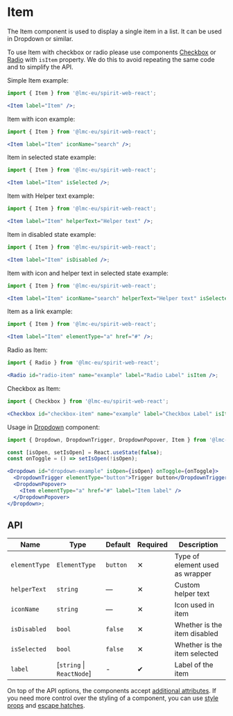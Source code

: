 # Item

The Item component is used to display a single item in a list. It can be used in Dropdown or similar.

To use Item with checkbox or radio please use components [Checkbox][checkbox] or [Radio][radio]
with `isItem` property. We do this to avoid repeating the same code and to simplify the API.

Simple Item example:

```jsx
import { Item } from '@lmc-eu/spirit-web-react';

<Item label="Item" />;
```

Item with icon example:

```jsx
import { Item } from '@lmc-eu/spirit-web-react';

<Item label="Item" iconName="search" />;
```

Item in selected state example:

```jsx
import { Item } from '@lmc-eu/spirit-web-react';

<Item label="Item" isSelected />;
```

Item with Helper text example:

```jsx
import { Item } from '@lmc-eu/spirit-web-react';

<Item label="Item" helperText="Helper text" />;
```

Item in disabled state example:

```jsx
import { Item } from '@lmc-eu/spirit-web-react';

<Item label="Item" isDisabled />;
```

Item with icon and helper text in selected state example:

```jsx
import { Item } from '@lmc-eu/spirit-web-react';

<Item label="Item" iconName="search" helperText="Helper text" isSelected />;
```

Item as a link example:

```jsx
import { Item } from '@lmc-eu/spirit-web-react';

<Item label="Item" elementType="a" href="#" />;
```

Radio as Item:

```jsx
import { Radio } from '@lmc-eu/spirit-web-react';

<Radio id="radio-item" name="example" label="Radio Label" isItem />;
```

Checkbox as Item:

```jsx
import { Checkbox } from '@lmc-eu/spirit-web-react';

<Checkbox id="checkbox-item" name="example" label="Checkbox Label" isItem />;
```

Usage in [Dropdown][dropdown] component:

```jsx
import { Dropdown, DropdownTrigger, DropdownPopover, Item } from '@lmc-eu/spirit-web-react/components';

const [isOpen, setIsOpen] = React.useState(false);
const onToggle = () => setIsOpen(!isOpen);

<Dropdown id="dropdown-example" isOpen={isOpen} onToggle={onToggle}>
  <DropdownTrigger elementType="button">Trigger button</DropdownTrigger>
  <DropdownPopover>
    <Item elementType="a" href="#" label="Item label" />
  </DropdownPopover>
</Dropdown>;
```

## API

| Name          | Type                      | Default  | Required | Description                     |
| ------------- | ------------------------- | -------- | -------- | ------------------------------- |
| `elementType` | `ElementType`             | `button` | ✕        | Type of element used as wrapper |
| `helperText`  | `string`                  | —        | ✕        | Custom helper text              |
| `iconName`    | `string`                  | —        | ✕        | Icon used in item               |
| `isDisabled`  | `bool`                    | `false`  | ✕        | Whether is the item disabled    |
| `isSelected`  | `bool`                    | `false`  | ✕        | Whether is the item selected    |
| `label`       | [`string` \| `ReactNode`] | -        | ✔        | Label of the item               |

On top of the API options, the components accept [additional attributes][readme-additional-attributes].
If you need more control over the styling of a component, you can use [style props][readme-style-props]
and [escape hatches][readme-escape-hatches].

[checkbox]: https://github.com/lmc-eu/spirit-design-system/blob/main/packages/web-react/src/components/Checkbox/README.md
[dropdown]: https://github.com/lmc-eu/spirit-design-system/tree/main/packages/web/src/scss/components/Dropdown
[radio]: https://github.com/lmc-eu/spirit-design-system/blob/main/packages/web-react/src/components/Radio/README.md
[readme-additional-attributes]: https://github.com/lmc-eu/spirit-design-system/blob/main/packages/web-react/README.md#additional-attributes
[readme-escape-hatches]: https://github.com/lmc-eu/spirit-design-system/blob/main/packages/web-react/README.md#escape-hatches
[readme-style-props]: https://github.com/lmc-eu/spirit-design-system/blob/main/packages/web-react/README.md#style-props
